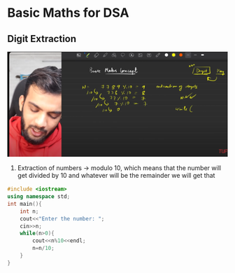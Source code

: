 # Basic Maths for DSA

## Digit Extraction

![Image1](Images/basicMaths1.png)

1. Extraction of numbers -> modulo 10, which means that the number will get divided by 10 and whatever will be the remainder we will get that

```cpp
#include <iostream>
using namespace std;
int main(){
    int n;
    cout<<"Enter the number: ";
    cin>>n;
    while(n>0){
        cout<<n%10<<endl;
        n=n/10;
    }
}
```
